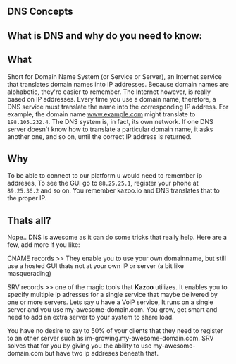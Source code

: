 ## DNS Concepts



## What is DNS and why do you need to know:


## What

Short for Domain Name System (or Service or Server), an Internet service that translates domain names into IP addresses. Because domain names are alphabetic, they're easier to remember. The Internet however, is really based on IP addresses. Every time you use a domain name, therefore, a DNS service must translate the name into the corresponding IP address. For example, the domain name www.example.com might translate to `198.105.232.4`. The DNS system is, in fact, its own network. If one DNS server doesn't know how to translate a particular domain name, it asks another one, and so on, until the correct IP address is returned.


## Why

To be able to connect to our platform u would need to remember ip addreses, To see the GUI go to `88.25.25.1`, register your phone at `89.25.36.2` and so on. You remember kazoo.io and DNS translates that to the proper IP.


## Thats all?

Nope.. DNS is awesome as it can do some tricks that really help. Here are a few, add more if you like:

CNAME records >> They enable you to use your own domainname, but still use a hosted GUI thats not at your own IP or server (a bit like masquerading)

SRV records >> one of the magic tools that **Kazoo** utilizes. It enables you to specify multiple ip adresses for a single service that maybe delivered by one or more servers. Lets say u have a VoiP service,  It runs on a single server and you use my-awesome-domain.com. You grow, get smart and need to add an extra server to your system to share load.

You have no desire to say to 50% of your clients that they need to register to an other server such as im-growing.my-awesome-domain.com.
SRV solves that for you by giving you the ability to use my-awesome-domain.com but have two ip addreses beneath that.
